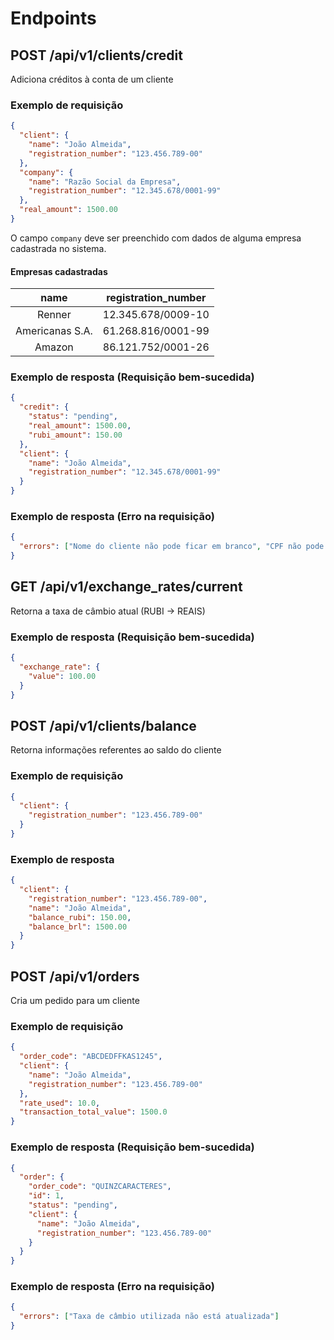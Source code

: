 # Endpoints
## POST /api/v1/clients/credit
Adiciona créditos à conta de um cliente
### Exemplo de requisição
```json
{
  "client": {
    "name": "João Almeida",
    "registration_number": "123.456.789-00"
  },
  "company": {
    "name": "Razão Social da Empresa",
    "registration_number": "12.345.678/0001-99"
  },
  "real_amount": 1500.00
}
```
O campo `company` deve ser preenchido com dados de alguma empresa cadastrada no sistema. 
#### Empresas cadastradas
|       name      | registration_number |
|:---------------:|:-------------------:|
|      Renner     |  12.345.678/0009-10 |
| Americanas S.A. |  61.268.816/0001-99 |
|      Amazon     |  86.121.752/0001-26 |
### Exemplo de resposta (Requisição bem-sucedida)
```json
{
  "credit": {
    "status": "pending",
    "real_amount": 1500.00,
    "rubi_amount": 150.00
  },
  "client": {
    "name": "João Almeida",
    "registration_number": "12.345.678/0001-99"
  }
}
```
### Exemplo de resposta (Erro na requisição)
```json
{
  "errors": ["Nome do cliente não pode ficar em branco", "CPF não pode ficar em branco"]
}
```
## GET /api/v1/exchange_rates/current
Retorna a taxa de câmbio atual (RUBI -> REAIS)
### Exemplo de resposta (Requisição bem-sucedida)
```json
{
  "exchange_rate": {
    "value": 100.00
  }
}
```
## POST /api/v1/clients/balance
Retorna informações referentes ao saldo do cliente
### Exemplo de requisição
```json
{
  "client": {
    "registration_number": "123.456.789-00"
  }
}
```
### Exemplo de resposta
```json
{
  "client": {
    "registration_number": "123.456.789-00",
    "name": "João Almeida",
    "balance_rubi": 150.00,
    "balance_brl": 1500.00
  }
}
```
## POST /api/v1/orders
Cria um pedido para um cliente
### Exemplo de requisição
```json
{
  "order_code": "ABCDEDFFKAS1245",
  "client": {
    "name": "João Almeida",
    "registration_number": "123.456.789-00"
  },
  "rate_used": 10.0,
  "transaction_total_value": 1500.0
}
```
### Exemplo de resposta (Requisição bem-sucedida)
```json
{
  "order": {
    "order_code": "QUINZCARACTERES",
    "id": 1,
    "status": "pending",
    "client": {
      "name": "João Almeida",
      "registration_number": "123.456.789-00"
    }
  }
}
```
### Exemplo de resposta (Erro na requisição)
```json
{
  "errors": ["Taxa de câmbio utilizada não está atualizada"]
}
